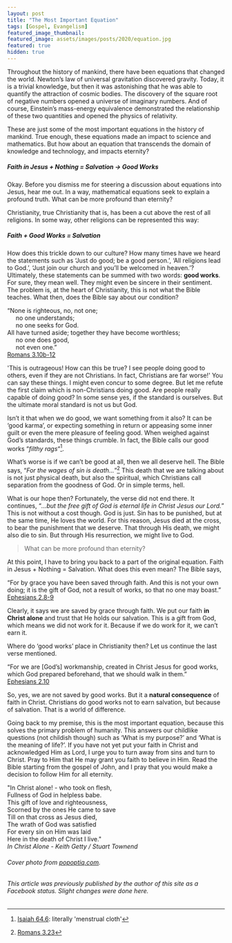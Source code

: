 ```yaml
---
layout: post
title: "The Most Important Equation"
tags: [Gospel, Evangelism]
featured_image_thumbnail:
featured_image: assets/images/posts/2020/equation.jpg
featured: true
hidden: true
---
```

Throughout the history of mankind, there have been equations that changed the world. Newton’s law of universal gravitation discovered gravity. Today, it is a trivial knowledge, but then it was astonishing that he was able to quantify the attraction of cosmic bodies. The discovery of the square root of negative numbers opened a universe of imaginary numbers. And of course, Einstein’s mass-energy equivalence demonstrated the relationship of these two quantities and opened the physics of relativity.

These are just some of the most important equations in the history of mankind. True enough, these equations made an impact to science and mathematics. But how about an equation that transcends the domain of knowledge and technology, and impacts eternity?

##### Faith in Jesus + Nothing = Salvation → Good Works

Okay. Before you dismiss me for steering a discussion about equations into Jesus, hear me out. In a way, mathematical equations seek to explain a profound truth. What can be more profound than eternity?

Christianity, true Christianity that is, has been a cut above the rest of all religions. In some way, other religions can be represented this way:

##### Faith + Good Works = Salvation

How does this trickle down to our culture? How many times have we heard the statements such as ‘Just do good; be a good person.’, ‘All religions lead to God.’, ‘Just join our church and you’ll be welcomed in heaven.’? Ultimately, these statements can be summed with two words: **good works**. For sure, they mean well. They might even be sincere in their sentiment. The problem is, at the heart of Christianity, this is not what the Bible teaches. What then, does the Bible say about our condition?

“None is righteous, no, not one;<br>&nbsp;&nbsp;&nbsp;&nbsp;
no one understands;<br>&nbsp;&nbsp;&nbsp;&nbsp;
no one seeks for God.<br>
All have turned aside; together they have become worthless;<br>&nbsp;&nbsp;&nbsp;&nbsp;
no one does good,<br>&nbsp;&nbsp;&nbsp;&nbsp;
not even one.”<br>[Romans 3.10b-12](https://biblia.com/bible/esv/romans/3/10-12)

'This is outrageous! How can this be true? I see people doing good to others, even if they are not Christians. In fact, Christians are far worse!' You can say these things. I might even concur to some degree. But let me refute the first claim which is non-Christians doing good. Are people really capable of doing good? In some sense yes, if the standard is ourselves. But the ultimate moral standard is not us but God.

Isn’t it that when we do good, we want something from it also? It can be ‘good karma’, or expecting something in return or appeasing some inner guilt or even the mere pleasure of feeling good. When weighed against God’s standards, these things crumble. In fact, the Bible calls our good works “*filthy rags*“[^1].

What’s worse is if we can’t be good at all, then we all deserve hell. The Bible says, “*For the wages of sin is death…*”[^2] This death that we are talking about is not just  physical death, but also the spiritual, which Christians call separation from the goodness of God. Or in simple terms, hell.

What is our hope then? Fortunately, the verse did not end there. It continues, “*...but the free gift of God is eternal life in Christ Jesus our Lord.*” This is not without a cost though. God is just. Sin has to be punished, but at the same time, He loves the world. For this reason, Jesus died at the cross, to bear the punishment that we deserve. That through His death, we might also die to sin. But through His resurrection, we might live to God.

> What can be more profound than eternity?

At this point, I have to bring you back to a part of the original equation. Faith in Jesus + Nothing = Salvation. What does this even mean? The Bible says,

“For by grace you have been saved through faith. And this is not your own doing; it is the gift of God, not a result of works, so that no one may boast.”<br>[Ephesians 2.8-9](https://biblia.com/bible/esv/ephesians/2/8-9)

Clearly, it says we are saved by grace through faith. We put our faith **in Christ alone** and trust that He holds our salvation. This is a gift from God, which means we did not work for it. Because if we do work for it, we can’t earn it.

Where do ‘good works’ place in Christianity then? Let us continue the last verse mentioned.

“For we are [God’s] workmanship, created in Christ Jesus for good works, which God prepared beforehand, that we should walk in them.”<br>[Ephesians 2.10](https://biblia.com/bible/esv/ephesians/2/10)

So, yes, we are not saved by good works. But it a **natural consequence** of faith in Christ. Christians do good works not to earn salvation, but because of salvation. That is a world of difference.

Going back to my premise, this is the most important equation, because this solves the primary problem of humanity. This answers our childlike questions (not childish though) such as ‘What is my purpose?’ and ‘What is the meaning of life?’. If you have not yet put your faith in Christ and acknowledged Him as Lord, I urge you to turn away from sins and turn to Christ. Pray to Him that He may grant you faith to believe in Him. Read the Bible starting from the gospel of John, and I pray that you would make a decision to follow Him for all eternity.

"In Christ alone! - who took on flesh,<br>
Fullness of God in helpless babe.<br>
This gift of love and righteousness,<br>
Scorned by the ones He came to save<br>
Till on that cross as Jesus died,<br>
The wrath of God was satisfied<br>
For every sin on Him was laid<br>
Here in the death of Christ I live."<br>
*In Christ Alone - Keith Getty / Stuart Townend*

[^1]: [Isaiah 64.6](https://biblia.com/bible/niv/isaiah/64/6): literally 'menstrual cloth'
[^2]: [Romans 3.23](https://biblia.com/bible/esv/romans/3/23)

###### Cover photo from [popoptiq.com](https://www.popoptiq.com/wp-content/uploads/2018/08/equations-lead-image-081618-min.webp).

###### This article was previously published by the author of this site as a Facebook status. Slight changes were done here.
